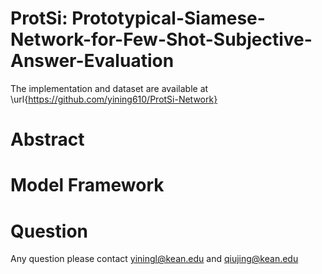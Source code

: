 # ProtSi: Prototypical-Siamese-Network-for-Few-Shot-Subjective-Answer-Evaluation

The implementation and dataset are available at \url{https://github.com/yining610/ProtSi-Network}

# Abstract

# Model Framework


# Question
Any question please contact yiningl@kean.edu and qiujing@kean.edu


